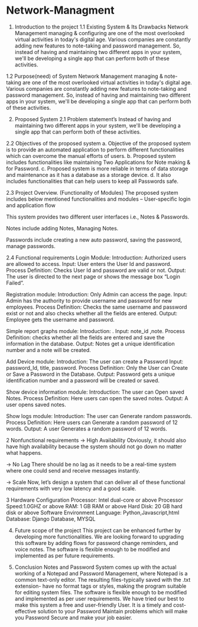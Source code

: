 # Network-Managment


1. Introduction to the project 
1.1 Existing System & Its Drawbacks
	Network Management managing & configuring  are one of the most overlooked virtual activities in today's digital age. Various companies are constantly adding new features to note-taking and password management.
So, instead of having and maintaining two different apps in your system, we'll be developing
a single app that can perform both of these activities.
 
1.2 Purpose(need) of System 
	Network Management managing & note-taking are one of the most overlooked virtual activities in today's digital age. Various companies are constantly adding new features to note-taking and password management.
So, instead of having and maintaining two different apps in your system, we'll be developing
a single app that can perform both of these activities.

2. Proposed System 
2.1 Problem statement’s
Instead of having and maintaining two different apps in your system, we'll be developing a single app that can perform both of these activities.





2.2 Objectives of the proposed system
a. Objective of the proposed system is to provide an automated application to perform different   functionalities which can overcome the manual efforts of users.
b. Proposed system includes functionalities like maintaining Two Applications for Note making & for Password.
c. Proposed system is more reliable in terms of data storage and maintenance as it has a database as a storage device.
d. It also includes functionalities that can help users to keep all Passwords safe.

2.3 Project Overview. (Functionality of Modules) 
The proposed system includes below mentioned functionalities and modules –
User-specific login and application flow
 	
This system provides two different user interfaces i.e., Notes & Passwords.
 	
Notes include adding Notes, Managing Notes.
 	
Passwords include creating a new auto password, saving the password, manage passwords.






2.4 Functional requirements
Login Module:
Introduction: Authorized users are allowed to access.
Input: User enters the User Id and password.
Process Definition: Checks User Id and password are valid or not.
Output: The user is directed to the next page or shows the message box “Login Failed”.


Registration module:
Introduction: Only Admin can access the page.
Input: Admin has the authority to provide username and password for new employees.
Process Definition: Checks the same username and password exist or not and also checks whether all the fields are entered. 
Output: Employee gets the username and password.

Simple report graphs module:
Introduction: .
Input: note_id ,note.
Process Definition: checks whether all the fields are entered and save the information in the database.
Output: Notes get a unique identification number and a note will be created.

Add Device module:
Introduction: The user can create a Password
Input: password_Id, title, password.
Process Definition: Only the User can Create or Save a Password in the Database.
Output: Password gets a unique identification number and a password will be created or saved.

Show device information module:
Introduction: The user can Open saved Notes.
Process Definition: Here users can open the saved notes.
Output: A user opens saved notes.

Show logs module:
Introduction: The user can Generate random passwords.
Process Definition: Here users can Generate a random password of 12 words.
Output: A user Generates a random password of 12 words.


2 Nonfunctional requirements
→ High Availability
Obviously, it should also have high availability because the system should not go down no matter what happens.
 
→ No Lag
There should be no lag as it needs to be a real-time system where one could send and receive messages instantly.
 
→ Scale
Now, let’s design a system that can deliver all of these functional requirements with very low latency and a good scale.
 
3 Hardware Configuration 
Processor: Intel dual-core or above
Processor Speed:1.0GHZ or above
RAM: 1 GB RAM or above
Hard Disk: 20 GB hard disk or above
Software Environment 
Language: Python,Javascript,html
Database: Django Database, MYSQL

4. Future scope of the project 
	This project can be enhanced further by developing more functionalities. We are looking forward to upgrading this software by adding flows for password change reminders, and voice notes. The software is flexible enough to be modified and implemented as per future requirements.

5. Conclusion
	Notes and Password System comes up with the actual working of a Notepad and Password Management, where Notepad is a common text-only editor. The resulting files-typically saved with the .txt extension- have no format tags or styles, making the program suitable for editing system files. The software is flexible enough to be modified and implemented as per user requirements. We have tried our best to make this system a free and user-friendly User. It is a timely and cost-effective solution to your Password Maintain problems which will make you Password Secure and make your job easier.
